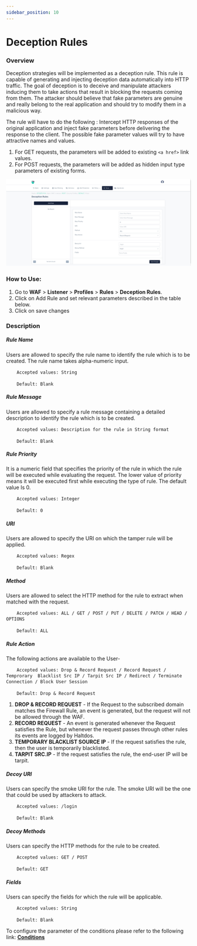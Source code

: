 ```yaml
---
sidebar_position: 10
---
```

# Deception Rules
   
### Overview
Deception strategies will be implemented as a deception rule. This rule is capable of generating and injecting deception data automatically into HTTP traffic.
The goal of deception is to deceive and manipulate attackers inducing them to take actions that result in blocking the requests coming from them.
The attacker should believe that fake parameters are genuine and really belong to the real application and should try to modify them in a malicious way.
   
The rule will have to do the following : 
Intercept HTTP responses of the original application and inject fake parameters before delivering the response to the client. The possible fake parameter values will try to have attractive names and values.
1. For GET requests, the parameters will be added to existing ```<a href>``` link values.
2. For POST requests, the parameters will be added as hidden input type parameters of existing forms.
   
![Deception Rule](/img/waf/v8/docs/deceptionRules.png)
   
### How to Use:
1. Go to **WAF** > **Listener** > **Profiles** > **Rules** > **Deception Rules**.
2. Click on Add Rule and set relevant parameters described in the table below.
3. Click on save changes
   
### Description
   
##### **Rule Name**
Users are allowed to specify the rule name to identify the rule which is to be created. The rule name takes alpha-numeric input.

```
    Accepted values: String

    Default: Blank  
```


##### **Rule Message**
Users are allowed to specify a rule message containing a detailed description to identify the rule which is to be created.

```
    Accepted values: Description for the rule in String format

    Default: Blank  
```


##### **Rule Priority**
It is a numeric field that specifies the priority of the rule in which the rule will be executed while evaluating the request. The lower value of priority means it will be executed first while executing the type of rule. The default value Is 0. 

```
    Accepted values: Integer

    Default: 0  
```


##### **URI**
Users are allowed to specify the URI on which the tamper rule will be applied.

```
    Accepted values: Regex

    Default: Blank  
```


##### **Method**
Users are allowed to select the HTTP method for the rule to extract when matched with the request.

```
    Accepted values: ALL / GET / POST / PUT / DELETE / PATCH / HEAD / OPTIONS

    Default: ALL  
```


##### **Rule Action**
The following actions are available to the User-

```
    Accepted values: Drop & Record Request / Record Request / Temprorary  Blacklist Src IP / Tarpit Src IP / Redirect / Terminate Connection / Block User Session

    Default: Drop & Record Request  
```


1. **DROP & RECORD REQUEST** - If the Request to the subscribed domain matches the Firewall Rule, an event is generated, but the request will not be allowed through the WAF.
2. **RECORD REQUEST** - An event is generated whenever the Request satisfies the Rule, but whenever the request passes through other rules its events are logged by Haltdos.
3. **TEMPORARY BLACKLIST SOURCE IP** - If the request satisfies the rule, then the user is temporarily blacklisted.
4. **TARPIT SRC.IP** - If the request satisfies the rule, the end-user IP will be tarpit.

##### **Decoy URI**
Users can specify the smoke URI for the rule. The smoke URI will be the one that could be used by attackers to attack.

```
    Accepted values: /login

    Default: Blank  
```


##### **Decoy Methods**
Users can specify the HTTP methods for the rule to be created.

```
    Accepted values: GET / POST

    Default: GET  
```


##### **Fields**
Users can specify the fields for which the rule will be applicable.

```
    Accepted values: String

    Default: Blank
```

To configure the parameter of the conditions please refer to the following link: [**Conditions**](/cloud/waf/listener/profiles/rules/ruleCond)